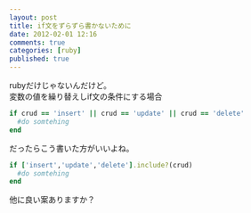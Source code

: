 ```yaml
---
layout: post
title: if文をずらずら書かないために
date: 2012-02-01 12:16
comments: true
categories: [ruby]
published: true
---
```




rubyだけじゃないんだけど。  
変数の値を繰り替えしif文の条件にする場合  

``` ruby
if crud == 'insert' || crud == 'update' || crud == 'delete'
  #do somtehing
end
```

  
  
だったらこう書いた方がいいよね。

``` ruby
if ['insert','update','delete'].include?(crud)
  #do somtehing
end
```

  
他に良い案ありますか？


